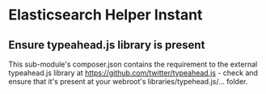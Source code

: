 
# Elasticsearch Helper Instant

## Ensure typeahead.js library is present

This sub-module's composer.json contains the requirement to the external typeahead.js library at https://github.com/twitter/typeahead.js - check and ensure that it's present at your webroot's libraries/typehead.js/... folder.


